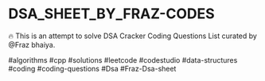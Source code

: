 # DSA_SHEET_BY_FRAZ-CODES
🔥 This is an attempt to solve DSA Cracker Coding Questions List curated by @Fraz bhaiya.

#algorithms   #cpp    #solutions   #leetcode   #codestudio   #data-structures   #coding   #coding-questions   #Dsa     #Fraz-Dsa-sheet
